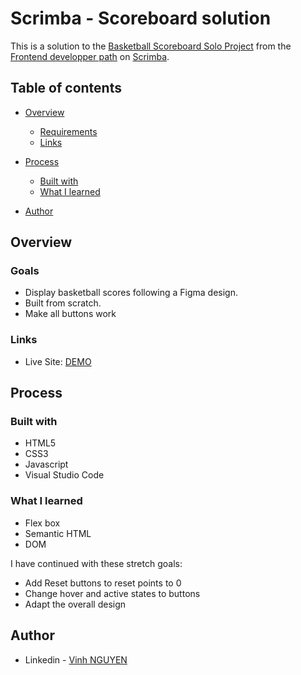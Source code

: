 # Scrimba - Scoreboard solution

This is a solution to the [Basketball Scoreboard Solo Project](https://scrimba.com/learn/frontend/solo-project-basketball-scoreboard-cz9adVfP) from the [Frontend developper path](https://scrimba.com/learn/frontend) on [Scrimba](https://scrimba.com/).

## Table of contents

- [Overview](#overview)
  - [Requirements](#requirements)
  - [Links](#links)

- [Process](#process)
  - [Built with](#built-with)
  - [What I learned](#what-i-learned)
 
- [Author](#author)

## Overview

### Goals

- Display basketball scores following a Figma design. 
- Built from scratch.
- Make all buttons work

### Links

- Live Site: [DEMO](https://basket-scoreboard-vinh.netlify.app)

## Process

### Built with

- HTML5
- CSS3
- Javascript
- Visual Studio Code

### What I learned

- Flex box
- Semantic HTML
- DOM

I have continued with these stretch goals:
- Add Reset buttons to reset points to 0
- Change hover and active states to buttons
- Adapt the overall design

## Author

- Linkedin - [Vinh NGUYEN](https://www.linkedin.com/in/tuan-vinh-nguyen/)
